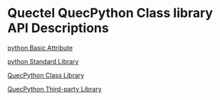 # Quectel QuecPython Class library API Descriptions  

[python Basic Attribute](/en-us/api/pythonBasic.md)

[python Standard Library](/en-us/api/pythonStdlib.md)

[QuecPython Class Library](/en-us/api/QuecPythonClasslib.md)

[QuecPython Third-party Library](/en-us/api/QuecPythonThirdlib.md)

